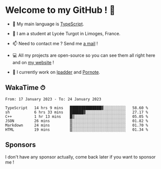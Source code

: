 # Welcome to my GitHub ! 🌃

- 🔭 My main language is [TypeScript](https://www.typescriptlang.org/).

- 🌱 I am a student at Lycée Turgot in Limoges, France.

- 📫 Need to contact me ? Send me <a href="mailto:mikkel@milescode.dev">a mail</a> !

- 💻 All my projects are open-source so you can see them all right here and on <a href="https://www.vexcited.ml">my website</a> !

- 👀 I currently work on [lpadder](https://github.com/Vexcited/lpadder) and [Pornote](https://github.com/Vexcited/Pornote).

## WakaTime ⏱

<!--START_SECTION:waka-->

```text
From: 17 January 2023 - To: 24 January 2023

TypeScript   14 hrs 9 mins   ██████████████▓░░░░░░░░░░   58.60 %
sh           6 hrs 33 mins   ██████▓░░░░░░░░░░░░░░░░░░   27.17 %
C++          1 hr 13 mins    █▒░░░░░░░░░░░░░░░░░░░░░░░   05.05 %
JSON         26 mins         ▒░░░░░░░░░░░░░░░░░░░░░░░░   01.82 %
Markdown     24 mins         ▒░░░░░░░░░░░░░░░░░░░░░░░░   01.70 %
HTML         19 mins         ▒░░░░░░░░░░░░░░░░░░░░░░░░   01.34 %
```

<!--END_SECTION:waka-->

## Sponsors

I don't have any sponsor actually, come back later if you want to sponsor me !
